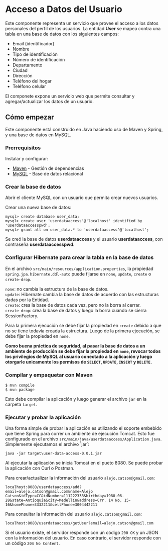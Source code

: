 # Acceso a Datos del Usuario

Este componente representa un servicio que provee el acceso a los datos personales del perfil de los usuarios. La entidad **User** se mapea contra una tabla en una base de datos con los siguientes campos:
- Email (identificador)
- Nombre
- Tipo de identificación
- Número de identificación
- Departamento
- Ciudad
- Dirección
- Teléfono del hogar
- Teléfono celular

El componete expone un servicio web que permite consultar y agregar/actualizar los datos de un usuario.

## Cómo empezar

Este componente está construido en Java haciendo uso de Maven y Spring, y una base de datos en MySQL.

### Prerrequisitos

Instalar y configurar:
- [Maven](https://maven.apache.org/) - Gestión de dependencias
- [MySQL](https://www.mysql.com/) - Base de datos relacional

### Crear la base de datos

Abrir el cliente MySQL con un usuario que permita crear nuevos usuarios.

Crear una nueva base de datos:
```
mysql> create database user_data;
mysql> create user 'userdataaccess'@'localhost' identified by 'userdataaccesspwd';
mysql> grant all on user_data.* to 'userdataaccess'@'localhost';
```

Se creó la base de datos **userdataaccess** y el usuario **userdataaccess**, con contraseña **userdataaccesspwd**.


### Configurar Hibernate para crear la tabla en la base de datos

En el archivo `src/main/resources/application.properties`, la propiedad `spring.jpa.hibernate.ddl-auto` puede fijarse en `none`, `update`, `create` o `create-drop`.

`none`: no cambia la estructura de la base de datos.  
`update`: Hibernate cambia la base de datos de acuerdo con las estructuras dadas por la Entidad.  
`create`: crea la base de datos cada vez, pero no la borra al cerrar.  
`create-drop`: crea la base de datos y luego la borra cuando se cierra SessionFactory.

Para la primera ejecución se debe fijar la propiedad en `create` debido a que no se tiene todavía creada la estructura. Luego de la primera ejecución, se debe fijar la propiedad en `none`.

**__Como buena práctica de seguridad, al pasar la base de datos a un ambiente de producción se debe fijar la propiedad en `none`, revocar todos los privilegios de MySQL al usuario conectado a la aplicación y luego otorgarle unicamente los permisos de `SELECT`, `UPDATE`, `INSERT` y `DELETE`.__**

### Compilar y empaquetar con Maven

```
$ mvn compile
$ mvn package
```

Esto debe compilar la aplicación y luego generar el archivo `jar` en la carpeta `target`.

### Ejecutar y probar la aplicación

Una forma simple de probar la aplicación es utilizando el soporte embebido que tiene Spring para correr un ambiente de ejecución Tomcat. Esto fue configurado en el archivo `src/main/java/userdataaccess/Application.java`. Simplemente ejecutamos el archivo ´jar´:

```
java -jar target\user-data-access-0.0.1.jar
```

Al ejecutar la aplicación se inicia Tomcat en el pueto 8080. Se puede probar la aplicación con Curl o Postman.

Para crear/actualizar la información del usuario `alejo.catson@gmail.com`:

```
localhost:8080/userdataaccess/add?email=alejo.catson@gmail.com&name=Alejo Catson&idType=CC&idNumber=111222333&birthday=1980-06-28&state=Antioquia&city=Medellín&address=Crr. 14 No. 15-16&homePhone=3332211&cellPhone=3004442211
```

Para consultar la información del usuario `alejo.catson@gmail.com`:

```
localhost:8080/userdataaccess/getUser?email=alejo.catson@gmail.com
```

Si el usuario existe, el servidor responde con un código `200 OK` y un JSON con la información del usuario. En caso contrario, el servidor responde con un código `204 No Content`.